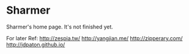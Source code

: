 Sharmer
===

Sharmer's home page.
It's not finished yet.

For later Ref:
http://zespia.tw/
http://yangjian.me/
http://zipperary.com/
http://jdpaton.github.io/
